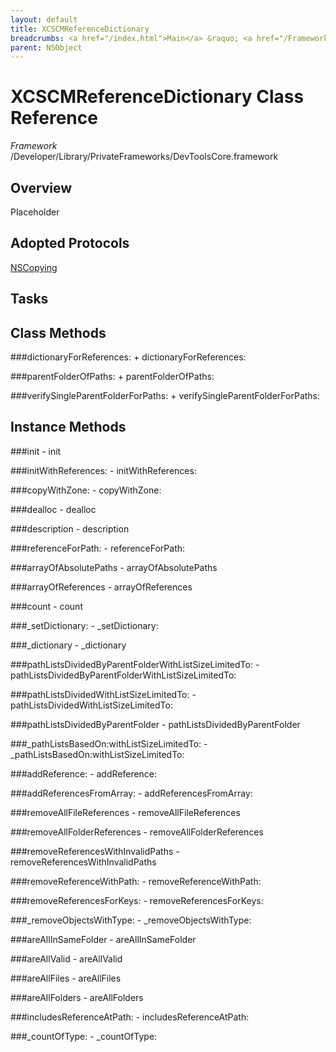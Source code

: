 ```yaml
---
layout: default
title: XCSCMReferenceDictionary
breadcrumbs: <a href="/index.html">Main</a> &raquo; <a href="/Frameworks.html">Framework</a> &raquo; <a href="/Frameworks/DevToolsCore.html">DevToolsCore</a> &raquo; XCSCMReferenceDictionary
parent: NSObject 
---
```

# XCSCMReferenceDictionary Class Reference

*Framework* /Developer/Library/PrivateFrameworks/DevToolsCore.framework

## Overview

Placeholder

## Adopted Protocols

[NSCopying]()

## Tasks

## Class Methods

<a name="+dictionaryForReferences:"></a>
###dictionaryForReferences:
    + dictionaryForReferences:

<a name="+parentFolderOfPaths:"></a>
###parentFolderOfPaths:
    + parentFolderOfPaths:

<a name="+verifySingleParentFolderForPaths:"></a>
###verifySingleParentFolderForPaths:
    + verifySingleParentFolderForPaths:

## Instance Methods

<a name="-init"></a>
###init
    - init

<a name="-initWithReferences:"></a>
###initWithReferences:
    - initWithReferences:

<a name="-copyWithZone:"></a>
###copyWithZone:
    - copyWithZone:

<a name="-dealloc"></a>
###dealloc
    - dealloc

<a name="-description"></a>
###description
    - description

<a name="-referenceForPath:"></a>
###referenceForPath:
    - referenceForPath:

<a name="-arrayOfAbsolutePaths"></a>
###arrayOfAbsolutePaths
    - arrayOfAbsolutePaths

<a name="-arrayOfReferences"></a>
###arrayOfReferences
    - arrayOfReferences

<a name="-count"></a>
###count
    - count

<a name="-_setDictionary:"></a>
###_setDictionary:
    - _setDictionary:

<a name="-_dictionary"></a>
###_dictionary
    - _dictionary

<a name="-pathListsDividedByParentFolderWithListSizeLimitedTo:"></a>
###pathListsDividedByParentFolderWithListSizeLimitedTo:
    - pathListsDividedByParentFolderWithListSizeLimitedTo:

<a name="-pathListsDividedWithListSizeLimitedTo:"></a>
###pathListsDividedWithListSizeLimitedTo:
    - pathListsDividedWithListSizeLimitedTo:

<a name="-pathListsDividedByParentFolder"></a>
###pathListsDividedByParentFolder
    - pathListsDividedByParentFolder

<a name="-_pathListsBasedOn:withListSizeLimitedTo:"></a>
###_pathListsBasedOn:withListSizeLimitedTo:
    - _pathListsBasedOn:withListSizeLimitedTo:

<a name="-addReference:"></a>
###addReference:
    - addReference:

<a name="-addReferencesFromArray:"></a>
###addReferencesFromArray:
    - addReferencesFromArray:

<a name="-removeAllFileReferences"></a>
###removeAllFileReferences
    - removeAllFileReferences

<a name="-removeAllFolderReferences"></a>
###removeAllFolderReferences
    - removeAllFolderReferences

<a name="-removeReferencesWithInvalidPaths"></a>
###removeReferencesWithInvalidPaths
    - removeReferencesWithInvalidPaths

<a name="-removeReferenceWithPath:"></a>
###removeReferenceWithPath:
    - removeReferenceWithPath:

<a name="-removeReferencesForKeys:"></a>
###removeReferencesForKeys:
    - removeReferencesForKeys:

<a name="-_removeObjectsWithType:"></a>
###_removeObjectsWithType:
    - _removeObjectsWithType:

<a name="-areAllInSameFolder"></a>
###areAllInSameFolder
    - areAllInSameFolder

<a name="-areAllValid"></a>
###areAllValid
    - areAllValid

<a name="-areAllFiles"></a>
###areAllFiles
    - areAllFiles

<a name="-areAllFolders"></a>
###areAllFolders
    - areAllFolders

<a name="-includesReferenceAtPath:"></a>
###includesReferenceAtPath:
    - includesReferenceAtPath:

<a name="-_countOfType:"></a>
###_countOfType:
    - _countOfType:

